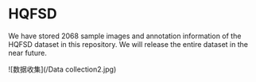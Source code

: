 # HQFSD

We have stored 2068 sample images and annotation information of the HQFSD dataset in this repository. We will release the entire dataset in the near future.


![数据收集](/Data collection2.jpg)

